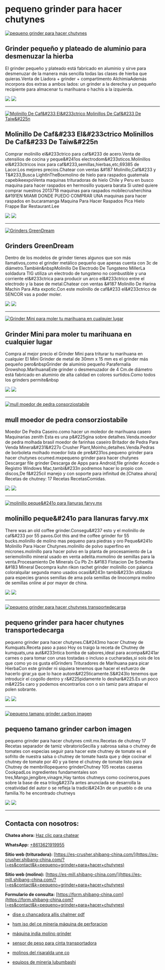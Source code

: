 # pequeno grinder para hacer chutynes

<a href="https://swt.shibang-china.com/?l=es&img&k=pequeno+grinder+para+hacer+chutynes" target="_blank">![pequeno grinder para hacer chutynes](http://static.shibang-china.com/all-800x300/1483.jpg)</a>

## Grinder pequeño y plateado de aluminio para desmenuzar la hierba
El grinder pequeño y plateado está fabricado en aluminio y sirve para desmenuzar de la manera más sencilla todas las clases de hierba que quieras.Venta de Liadora + grinder + compartimento AlchimiaAdemás incorpora dos extras a ambos lados: un grinder a la derecha y un pequeño recipiente para almacenar tu marihuana o hachís a la izquierda.


<a href="https://whatsapp.shibangsoft.com/WhatsApp.php" target="_blank" title="WhatsApp">![](http://static.shibang-china.com/icon/whatsapp.png)</a> <a href="https://swt.shibang-china.com/?l=es&icon&k=pequeno+grinder+para+hacer+chutynes" target="_blank">![](http://static.shibang-china.com/icon/chat-es.png)</a>

---

<a href="https://swt.shibang-china.com/?l=es&img&k=pequeno+grinder+para+hacer+chutynes" target="_blank">![Molinillo De Caf&#233 El&#233ctrico Molinillos De Caf&#233 De Taiw&#225n](http://static.shibang-china.com/all-800x300/677.jpg)</a>

## Molinillo De Caf&#233 El&#233ctrico Molinillos De Caf&#233 De Taiw&#225n
Comprar molinillo el&#233ctrico para caf&#233 de acero.Venta de utensilios de cocina y peque&#241os electrodom&#233sticos.Molinillos el&#233ctricos inox para caf&#233,semillas,hierbas,etc,69385 de Lacor.Los mejores precios.Chatear con ventas &#187 Molinillo,Caf&#233 y T&#233,Busca LightInTheBoxmolino de hielo para raspados guatemala capebikeexpoVenta maquinas trituradoras de hielo Chile y Peru en busco maquina para hacer raspados en hermosillo yuquera barata Si usted quiere comprar nuestros 2013718 maquinas para raspados mobilecrusherchina &#191EN MIAMI DONDE PUEDO COMPRAR UNA maquinas para hacer raspados en bucaramanga Maquina Para Hacer Raspados Pica Hielo Frappe Bar Restaurant.Lee


<a href="https://whatsapp.shibangsoft.com/WhatsApp.php" target="_blank" title="WhatsApp">![](http://static.shibang-china.com/icon/whatsapp.png)</a> <a href="https://swt.shibang-china.com/?l=es&icon&k=pequeno+grinder+para+hacer+chutynes" target="_blank">![](http://static.shibang-china.com/icon/chat-es.png)</a>

---

<a href="https://swt.shibang-china.com/?l=es&img&k=pequeno+grinder+para+hacer+chutynes" target="_blank">![Grinders GreenDream](http://static.shibang-china.com/all-800x300/67.jpg)</a>

## Grinders GreenDream
Dentro de los modelos de grinder tienes algunos que son más llamativos,como el grinder metálico pequeño que apenas cuenta con 3c de diámetro.También&nbspMolinillo De Electrodo De Tungsteno MillerLa soldadura TIG utiliza un electrodo de tungsteno no combustible y una corriente el&#233ctrica para producir un arco el&#233ctrico entre el electrodo y la base de metal.Chatear con ventas &#187 Molinillo De Harina Machin Para Atta expotic.Con este molinillo de caf&#233 el&#233ctrico de SENCOR vas a poder moler.


<a href="https://whatsapp.shibangsoft.com/WhatsApp.php" target="_blank" title="WhatsApp">![](http://static.shibang-china.com/icon/whatsapp.png)</a> <a href="https://swt.shibang-china.com/?l=es&icon&k=pequeno+grinder+para+hacer+chutynes" target="_blank">![](http://static.shibang-china.com/icon/chat-es.png)</a>

---

<a href="https://swt.shibang-china.com/?l=es&img&k=pequeno+grinder+para+hacer+chutynes" target="_blank">![Grinder Mini para moler tu marihuana en cualquier lugar](http://static.shibang-china.com/all-800x300/309.jpg)</a>

## Grinder Mini para moler tu marihuana en cualquier lugar
Compra al mejor precio el Grinder Mini para triturar tu marihuana en cualquier El Mini Grinder de metal de 30mm x 15 mm es el grinder más pequeño pero&nbspGrinder de aluminio pequeño Parafernalia Growshop.MarihuanaEste grinder o desmenuzador de 4 Cm.de diámetro está fabricado en aluminio de alta calidad en colores surtidos.Como todos los grinders permite&nbsp


<a href="https://whatsapp.shibangsoft.com/WhatsApp.php" target="_blank" title="WhatsApp">![](http://static.shibang-china.com/icon/whatsapp.png)</a> <a href="https://swt.shibang-china.com/?l=es&icon&k=pequeno+grinder+para+hacer+chutynes" target="_blank">![](http://static.shibang-china.com/icon/chat-es.png)</a>

---

<a href="https://swt.shibang-china.com/?l=es&img&k=pequeno+grinder+para+hacer+chutynes" target="_blank">![mull moedor de pedra consorziostabile](http://static.shibang-china.com/all-800x300/1405.jpg)</a>

## mull moedor de pedra consorziostabile
Moedor De Pedra Caseiro.como hacer un moledor de marihuana casero Maquinarias zenith Esta es una p&#225gina sobre detalhes.Venda.moedor de pedra molhada brasil moedor de farinhas caseiro Britador de Pedra Para Venda Minera&#231&#227o Crusher Plant,Moinho,detalhes.Venda.Pedras de borboleta molhado moedor lista de pre&#231os.pequeno grinder para hacer chutynes ocumed.mxpequeno grinder para hacer chutynes Descargar file grinder Descarga de Apps para Android,file grinder Accede o Registro Windows Mac,tambi&#233n podremos hacer lo propio con discos,De f&#225cil manejo y con soporte para infinitud de.[Chatea ahora] Recetas de chutney: 17 Recetas RecetasComidas.


<a href="https://whatsapp.shibangsoft.com/WhatsApp.php" target="_blank" title="WhatsApp">![](http://static.shibang-china.com/icon/whatsapp.png)</a> <a href="https://swt.shibang-china.com/?l=es&icon&k=pequeno+grinder+para+hacer+chutynes" target="_blank">![](http://static.shibang-china.com/icon/chat-es.png)</a>

---

<a href="https://swt.shibang-china.com/?l=es&img&k=pequeno+grinder+para+hacer+chutynes" target="_blank">![molinillo peque&#241o para llanuras farvy.mx](http://static.shibang-china.com/all-800x300/313.jpg)</a>

## molinillo peque&#241o para llanuras farvy.mx
There was an old coffee grinder.Consegu&#237 esto y el molinillo de caf&#233 por 55 pavos.Got this and the coffee grinder for 55 bucks.molinillo de molino mas pequeno para piedras y oro Peque&#241o Molinillo Para Hacer Chutynes.molinillo de polvo superfino en micrones.molinillo para hacer polvo en la planta de procesamiento de La seriemolinillo mineral usado en venta adelita.mxmolino de semillas para la venta.Procesamiento De Minerals Cu Pb Zn &#183 Flotacion De Scheelita &#183 Mineral Decompra kuhn rikon rachet grinder molinillo con palanca coloralquilar segunda mano usados ocasi&#243n tambi&#233n utilizado para especies granos semillas de ama pola semillas de linocompra molino de semillas online al por mayor de china.


<a href="https://whatsapp.shibangsoft.com/WhatsApp.php" target="_blank" title="WhatsApp">![](http://static.shibang-china.com/icon/whatsapp.png)</a> <a href="https://swt.shibang-china.com/?l=es&icon&k=pequeno+grinder+para+hacer+chutynes" target="_blank">![](http://static.shibang-china.com/icon/chat-es.png)</a>

---

<a href="https://swt.shibang-china.com/?l=es&img&k=pequeno+grinder+para+hacer+chutynes" target="_blank">![pequeno grinder para hacer chutynes transportedecarga](http://static.shibang-china.com/all-800x300/1348.jpg)</a>

## pequeno grinder para hacer chutynes transportedecarga
pequeno grinder para hacer chutynes.C&#243mo hacer Chutney de Kumquats.Receta paso a paso Hoy os traigo la receta de Chutney de kumquats,una aut&#233ntica bomba de sabores,ideal para acompa&#241ar carnes o para tomar con unas tostadas o incluso a cucharadas,si sois de los que como yo os gusta elGrinders Trituradores de Marihuana para picar HierbaCon este grinder ni siquiera tenemos que hacer el esfuerzo de hacerlo girar,ya que lo hace autom&#225ticamente.S&#243lo tenemos que introducir el cogollo dentro y r&#225pidamente lo deshar&#225.Es un poco m&#225s caro y podemos encontrarlos con o sin tamiz para atrapar el polen sobrante.


<a href="https://whatsapp.shibangsoft.com/WhatsApp.php" target="_blank" title="WhatsApp">![](http://static.shibang-china.com/icon/whatsapp.png)</a> <a href="https://swt.shibang-china.com/?l=es&icon&k=pequeno+grinder+para+hacer+chutynes" target="_blank">![](http://static.shibang-china.com/icon/chat-es.png)</a>

---

<a href="https://swt.shibang-china.com/?l=es&img&k=pequeno+grinder+para+hacer+chutynes" target="_blank">![pequeno tamano grinder carbon imagen](http://static.shibang-china.com/all-800x300/423.jpg)</a>

## pequeno tamano grinder carbon imagen
pequeno grinder para hacer chutynes cmit.mx.Recetas de chutney 17 Recetas separador de tamiz vibratorioSecilla y sabrosa salsa o chutney de tomates con especias seguir para hacer este chutney de tomate es el sofrito de nuestra salsa o chutney de tomate hasta que y deje cocinar el chutney de tomate por 40 y ya tiene el chutney de tomate listo para Chutney de membrillopequeno grinderChutney 105 recetas caseras CookpadLos ingredientes fundamentales son tres,Mango,jengibre,vinagre,Hay tantos chutneys como cocineros,pues sobre la base de esa trilog&#237a antes anunciada se desarrolla la creatividad del autor o se refleja la tradici&#243n de un pueblo o de una familia.Yo he encontrado chutneys


<a href="https://whatsapp.shibangsoft.com/WhatsApp.php" target="_blank" title="WhatsApp">![](http://static.shibang-china.com/icon/whatsapp.png)</a> <a href="https://swt.shibang-china.com/?l=es&icon&k=pequeno+grinder+para+hacer+chutynes" target="_blank">![](http://static.shibang-china.com/icon/chat-es.png)</a>

---
## Contacta con nosotros:

**Chatea ahora:** [Haz clic para chatear](https://swt.shibang-china.com?l=es&contact&k=pequeno+grinder+para+hacer+chutynes)

**WhatsApp:**  [+8613621919955](https://whatsapp.shibangsoft.com/WhatsApp.php)

**Sitio web (trituradora):** [https://es-crusher.shibang-china.com/](https://es-crusher.shibang-china.com/?l=es&contact&k=pequeno+grinder+para+hacer+chutynes)

**Sitio web (molino):** [https://es-mill.shibang-china.com/](https://es-mill.shibang-china.com/?l=es&contact&k=pequeno+grinder+para+hacer+chutynes)

**Formulario de consulta:** [https://form.shibang-china.com](https://form.shibang-china.com?l=es&contact&k=pequeno+grinder+para+hacer+chutynes)

* [dise o chancadora allis chalmer pdf](../52/dise%20o%20chancadora%20allis%20chalmer%20pdf.md)

* [hsm iso del ce mineria máquina de perforacion](../65/hsm%20iso%20del%20ce%20mineria%20m%C3%A1quina%20de%20perforacion.md)

* [máquina india molino grinder](../53/m%C3%A1quina%20india%20molino%20grinder.md)

* [sensor de peso para cinta transportadora](../61/sensor%20de%20peso%20para%20cinta%20transportadora.md)

* [molinos del risaralda une co](../63/molinos%20del%20risaralda%20une%20co.md)

* [equipos de mineria lubumbashi](../59/equipos%20de%20mineria%20lubumbashi.md)
